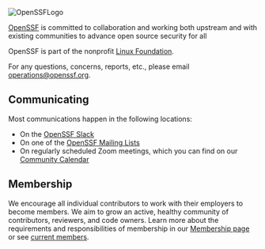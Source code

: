 
![OpenSSFLogo](https://github.com/ossf/.github/assets/51727488/db7bcdb5-b7f8-44a7-a374-83751dd9175a)

[OpenSSF](https://openssf.org/) is committed to collaboration and working both upstream and with existing communities to advance open source security for all

OpenSSF is part of the nonprofit [Linux Foundation](https://linuxfoundation.org/).

For any questions, concerns, reports, etc., please email operations@openssf.org.

## Communicating

Most communications happen in the following locations:
- On the [OpenSSF Slack](http://slack.openssf.org/) 
- On one of the [OpenSSF Mailing Lists](https://lists.openssf.org/g/main/subgroups)
- On regularly scheduled Zoom meetings, which you can find on our [Community Calendar](https://calendar.google.com/calendar?cid=czYzdm9lZmhwNWk5cGZsdGI1cTY3bmdwZXNAZ3JvdXAuY2FsZW5kYXIuZ29vZ2xlLmNvbQ)

## Membership

We encourage all individual contributors to work with their employers to become members. We aim to grow an active, healthy community of contributors, reviewers, and code owners. 
Learn more about the requirements and responsibilities of membership in our [Membership page](https://openssf.org/join/) or see [current members](https://landscape.openssf.org/).



